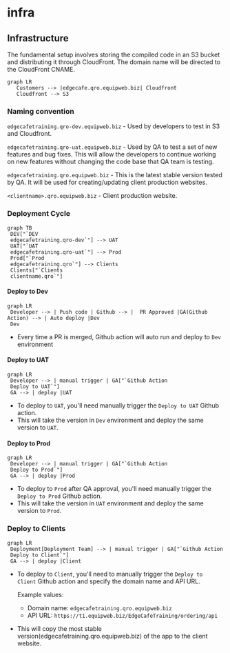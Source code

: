 # infra

## Infrastructure

The fundamental setup involves storing the compiled code in an S3 bucket and distributing it through CloudFront. The domain name will be directed to the CloudFront CNAME.

```mermaid
graph LR
   Customers --> |edgecafe.qro.equipweb.biz| Cloudfront
   Cloudfront --> S3
```

### Naming convention

`edgecafetraining.qro-dev.equipweb.biz` - Used by developers to test in S3 and Cloudfront.

`edgecafetraining.qro-uat.equipweb.biz` - Used by QA to test a set of new features and bug fixes. This will allow the developers to continue working on new features without changing the code base that QA team is testing.

`edgecafetraining.qro.equipweb.biz` - This is the latest stable version tested by QA. It will be used for creating/updating client production websites.

`<clientname>.qro.equipweb.biz` - Client production website.

### Deployment Cycle

```mermaid
graph TB
 DEV["`DEV
 edgecafetraining.qro-dev`"] --> UAT
 UAT["`UAT
 edgecafetraining.qro-uat`"] --> Prod
 Prod["`Prod
 edgecafetraining.qro`"] --> Clients
 Clients["`Clients
 clientname.qro`"]
```

#### Deploy to Dev

```mermaid
graph LR
 Developer --> | Push code | Github --> |  PR Approved |GA(Github Action) --> | Auto deploy |Dev
 Dev
```

- Every time a PR is merged, Github action will auto run and deploy to `Dev` environment

#### Deploy to UAT

```mermaid
graph LR
 Developer --> | manual trigger | GA["`Github Action
 Deploy to UAT`"]
 GA --> | deploy |UAT
```

- To deploy to `UAT`, you'll need manually trigger the `Deploy to UAT` Github action.
- This will take the version in `Dev` environment and deploy the same version to `UAT`.

#### Deploy to Prod

```mermaid
graph LR
 Developer --> | manual trigger | GA["`Github Action
 Deploy to Prod`"]
 GA --> | deploy |Prod
```

- To deploy to `Prod` after QA approval, you'll need manually trigger the `Deploy to Prod` Github action.
- This will take the version in `UAT` environment and deploy the same version to `Prod`.

### Deploy to Clients

```mermaid
graph LR
 Deployment[Deployment Team] --> | manual trigger | GA["`Github Action
 Deploy to Client`"]
 GA --> | deploy |Client
```

- To deploy to `Client`, you'll need to manually trigger the `Deploy to Client` Github action and specify the domain name and API URL.

  Example values:

  - Domain name: `edgecafetraining.qro.equipweb.biz`
  - API URL: `https://t1.equipweb.biz/EdgeCafeTraining/ordering/api`

- This will copy the most stable version(edgecafetraining.qro.equipweb.biz) of the app to the client website.
